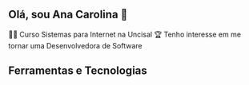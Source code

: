 ## Olá, sou Ana Carolina 👋

👩‍🎓 Curso Sistemas para Internet na Uncisal
🏆 Tenho interesse em me tornar uma Desenvolvedora de Software

## Ferramentas e Tecnologias

<div>
  <a href="">
  
</div>

